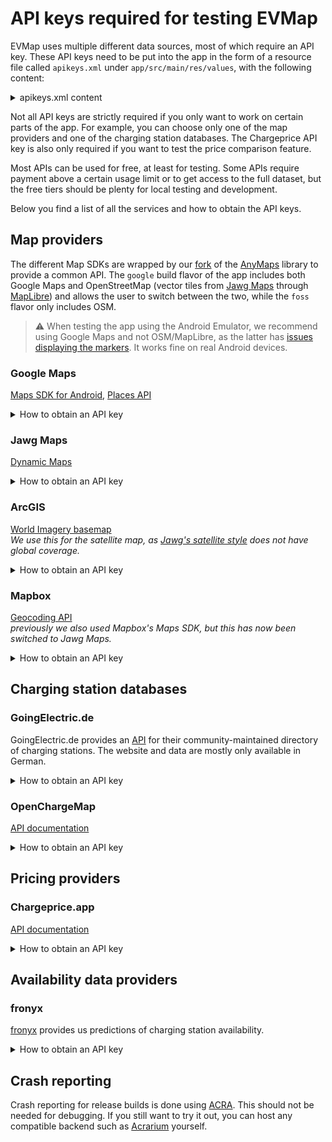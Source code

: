 API keys required for testing EVMap
===================================

EVMap uses multiple different data sources, most of which require an API key. These API keys need to
be put into the app in the form of a resource file called `apikeys.xml` under
`app/src/main/res/values`, with the following content:

<details>
<summary>apikeys.xml content</summary>

```xml

<resources>
   <string name="google_maps_key" templateMergeStrategy="preserve" translatable="false">
      insert your Google Maps key here
   </string>
   <string name="mapbox_key" translatable="false">
      insert your Mapbox key here
   </string>
   <string name="jawg_key" translatable="false">
      insert your Jawg Maps key here
   </string>
   <string name="arcgis_key" translatable="false">
      insert your ArcGIS Maps key here
   </string>
   <string name="goingelectric_key" translatable="false">
      insert your GoingElectric key here
   </string>
   <string name="chargeprice_key" translatable="false">
      insert your Chargeprice key here
   </string>
   <string name="openchargemap_key" translatable="false">
      insert your OpenChargeMap key here
   </string>
   <string name="fronyx_key" translatable="false">
      insert your Fronyx key here
   </string>
   <string name="acra_credentials" translatable="false">
      insert your ACRA crash reporting credentials here
   </string>
</resources>
```

</details>

Not all API keys are strictly required if you only want to work on certain parts of the app. For
example, you can choose only one of the map providers and one of the charging station databases. The
Chargeprice API key is also only required if you want to test the price comparison feature.

Most APIs can be used for free, at least for testing. Some APIs require payment above a certain
usage limit or to get access to the full dataset, but the free tiers should be plenty for local
testing and development.

Below you find a list of all the services and how to obtain the API keys.

Map providers
-------------

The different Map SDKs are wrapped by our [fork](https://github.com/ev-map/AnyMaps) of the
[AnyMaps](https://github.com/sharenowTech/AnyMaps) library to provide a common API. The `google`
build flavor of the app includes both Google Maps and OpenStreetMap (vector tiles from
[Jawg Maps](https://www.jawg.io/en/) through [MapLibre](https://maplibre.org/)) and allows the user
to switch between the two, while the `foss` flavor only includes OSM.

> ⚠️ When testing the app using the Android Emulator, we recommend using Google Maps and not
> OSM/MapLibre, as the latter has
[issues displaying the markers](https://github.com/mapbox/mapbox-gl-native/issues/10829). It works fine on real Android devices.

### Google Maps

[Maps SDK for Android](https://developers.google.com/maps/documentation/android-sdk/overview),
[Places API](https://developers.google.com/maps/documentation/places/android-sdk/overview)

<details>
<summary>How to obtain an API key</summary>

1. Log in to the [Google API console](https://console.developers.google.com/) with your Google
   account
2. Create a new project, or select an existing one that you want to use
3. Under *APIs & Services → Library*, enable
   the [Maps SDK for Android](https://console.cloud.google.com/apis/library/maps-android-backend.googleapis.com)
   and [Places API](https://console.cloud.google.com/apis/library/places-backend.googleapis.com).
4. Under *APIs & Services → Credentials*, click on *Create credentials → API Key*
5. Copy the displayed key to your `apikeys.xml` file.

</details>

### Jawg Maps

[Dynamic Maps](https://www.jawg.io/docs/apidocs/maps/)

<details>
<summary>How to obtain an API key</summary>

1. [Sign up](https://www.jawg.io/lab) for a Jawg account
2. Under [Access Tokens](https://www.jawg.io/lab/access-tokens), copy your default access token or
   create a new one. Do not restrict it to a specific origin (this setting is not compatible with
   Android apps).

</details>

### ArcGIS

[World Imagery basemap](https://www.arcgis.com/home/item.html?id=10df2279f9684e4a9f6a7f08febac2a9)\
*We use this for the satellite map, as [Jawg's satellite
style](https://blog.jawg.io/satellite-imaging/) does not have global coverage.*

<details>
<summary>How to obtain an API key</summary>

1. [Sign up](https://developers.arcgis.com/dashboard/) for an ArcGIS developer account
2. In the dashboard, copy your default API key or create a new one. It has to have access to the
   "Basemaps" service.

</details>

### Mapbox

[Geocoding API](https://docs.mapbox.com/api/search/geocoding/)\
*previously we also used Mapbox's Maps SDK, but this has now been switched to Jawg Maps.*

<details>
<summary>How to obtain an API key</summary>

1. [Sign up](https://account.mapbox.com/auth/signup) for a Mapbox account
2. Under [Access Tokens](https://account.mapbox.com/access-tokens/), create a new access token
3. Set a name for the scope and enable only the preselected public scopes. Do not restrict the token
   to a specific URL (this setting is not compatible with Android apps)

</details>

Charging station databases
--------------------------

### **GoingElectric.de**

GoingElectric.de provides an [API](https://www.goingelectric.de/stromtankstellen/api/) for their
community-maintained directory of charging stations. The website and data are mostly only available
in German.

<details>
<summary>How to obtain an API key</summary>

1. [Sign up](https://www.goingelectric.de/forum/ucp.php?mode=register) for an account in the
   GoingElectric.de forum. The registration page can be switched to English using the dropdown menu
   under "Sprache". Then, agree to the registration terms.
2. Fill in your desired username, password and email address and submit the registration form. You
   do not need to fill the information under *GoingElectric Usermap*.
3. Verify your account by clicking on the link in the email you received
4. [Log in](https://www.goingelectric.de/forum/ucp.php?mode=login) to the GoingElectric forum
5. Go to [this link](https://www.goingelectric.de/stromtankstellen/api/new/) to request access to
   the API. This page is only available in German. You need to fill in the following data:
   - name / company (*Name / Firma*)
   - street address (*Straße, Nr.*)
   - postal code, town (*Postleitzahl, Ort*)
   - country (*Land*)
   - email address (*E-Mail Adresse*)
   - website (*Webseite*, optional)
   - phone number (*Telefonnummer*, optional)
   - name of the app (*Name der App*): EVMap
   - app website (*Webseite der App*): https://github.com/ev-map/EVMap
   - description (*kurze Beschreibung der App*): please explain that you would like to contribute to
     the development of EVMap and therefore need access to the GoingElectric.de API.
   - Referrer (*Herkunft*): leave this field blank!
6. When your access to the API is approved, you can access the
   [API console](https://www.goingelectric.de/stromtankstellen/api/ucp/) to retrieve your API key.

</details>

### **OpenChargeMap**

[API documentation](https://openchargemap.org/site/develop/api)

<details>
<summary>How to obtain an API key</summary>

1. [Sign up](https://openchargemap.org/site/loginprovider/register) for an account at OpenChargeMap
2. Go to the [My Apps](https://openchargemap.org/site/profile/applications) page and click
   *Register an application*
3. Enter the name of the app (EVMap) and website (https://github.com/ev-map/EVMap), and in the
   description field describe that you would like to contribute to the development of EVMap and
   therefore need access to the OpenChargeMap API. Do not tick the *List App in Public Showcase*
   box. Then, click *save*.
4. Your API key will appear on the
   [My Apps](https://openchargemap.org/site/profile/applications) page.

</details>

Pricing providers
-----------------

### Chargeprice.app

[API documentation](https://github.com/chargeprice/chargeprice-api-docs)

<details>
<summary>How to obtain an API key</summary>

Since February 2022, the Chargeprice API is no longer available for free to new customers. However,
you can use their
[staging API](https://github.com/chargeprice/chargeprice-api-docs/blob/master/test_the_api.md)
for free to test the Chargeprice features. This is already
[configured](https://github.com/ev-map/EVMap/blob/master/app/src/debug/res/values/donottranslate.xml)
by default for the debug version of the app, so you can leave the `chargeprice_key` field in your
new `app/src/main/res/values/apikeys.xml` file blank. Note that the staging API contains only a
limited dataset, so it only outputs prices for certain charge point operators and payment plans (see
[here](https://docs.google.com/document/d/14zlFr5IEhhR3uGXO5QePKjNUQANVwA-Ba-cZbOCiOBk/edit) for
details).

In case you want to pay for access to the full Chargeprice API, check out their
[API docs](https://github.com/chargeprice/chargeprice-api-docs) on GitHub and contact them at
[sales@chargeprice.net](mailto:sales@chargeprice.net).
</details>

Availability data providers
---------------------------

### fronyx

[fronyx](https://fronyx.io/) provides us predictions of charging station availability.

<details>
<summary>How to obtain an API key</summary>

The API is not publicly available, contact [fronyx](https://fronyx.io/contact-us/) to get an API
key and documentation.

If you don't want to test this functionality, simply leave the API key blank.
</details>

Crash reporting
---------------

Crash reporting for release builds is done using [ACRA](https://github.com/ACRA/acra).
This should not be needed for debugging.
If you still want to try it out, you can host any compatible backend such as
[Acrarium](https://github.com/F43nd1r/Acrarium/) yourself.